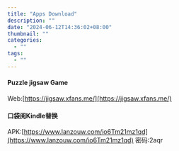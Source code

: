 ```yaml
---
title: "Apps Download"
description: ""
date: "2024-06-12T14:36:02+08:00"
thumbnail: ""
categories:
  - ""
tags:
  - ""
---
```



#### Puzzle jigsaw Game
Web:[https://jigsaw.xfans.me/](https://jigsaw.xfans.me/)

#### 口袋阅Kindle替换
APK:[https://www.lanzouw.com/io6Tm21mz1qd](https://www.lanzouw.com/io6Tm21mz1qd)
密码:2aqr
